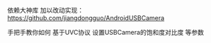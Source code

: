 依赖大神库 加以改动实现： https://github.com/jiangdongguo/AndroidUSBCamera


 手把手教你如何  基于UVC协议  设置USBCamera的饱和度对比度 等参数  
